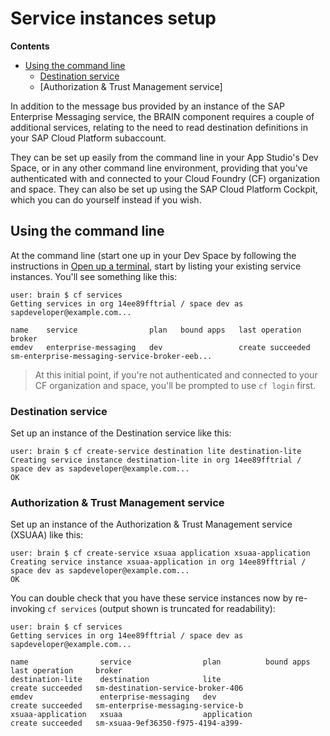 # Service instances setup

**Contents**

- [Using the command line](#using-the-command-line)
  - [Destination service](#destination-service)
  - [Authorization & Trust Management service]
  
In addition to the message bus provided by an instance of the SAP Enterprise Messaging service, the BRAIN component requires a couple of additional services, relating to the need to read destination definitions in your SAP Cloud Platform subaccount.

They can be set up easily from the command line in your App Studio's Dev Space, or in any other command line environment, providing that you've authenticated with and connected to your Cloud Foundry (CF) organization and space. They can also be set up using the SAP Cloud Platform Cockpit, which you can do yourself instead if you wish.

## Using the command line

At the command line (start one up in your Dev Space by following the instructions in [Open up a terminal](../../usingappstudio#open-up-a-terminal), start by listing your existing service instances. You'll see something like this:

```
user: brain $ cf services
Getting services in org 14ee89fftrial / space dev as sapdeveloper@example.com...

name    service                plan   bound apps   last operation     broker                                                     
emdev   enterprise-messaging   dev                 create succeeded   sm-enterprise-messaging-service-broker-eeb...
```

> At this initial point, if you're not authenticated and connected to your CF organization and space, you'll be prompted to use `cf login` first.

### Destination service

Set up an instance of the Destination service like this:

```
user: brain $ cf create-service destination lite destination-lite
Creating service instance destination-lite in org 14ee89fftrial / space dev as sapdeveloper@example.com...
OK
```

### Authorization & Trust Management service

Set up an instance of the Authorization & Trust Management service (XSUAA) like this:

```
user: brain $ cf create-service xsuaa application xsuaa-application
Creating service instance xsuaa-application in org 14ee89fftrial / space dev as sapdeveloper@example.com...
OK
```

You can double check that you have these service instances now by re-invoking `cf services` (output shown is truncated for readability):

```
user: brain $ cf services
Getting services in org 14ee89fftrial / space dev as sapdeveloper@example.com...

name                service                plan          bound apps   last operation     broker                           
destination-lite    destination            lite                       create succeeded   sm-destination-service-broker-406
emdev               enterprise-messaging   dev                        create succeeded   sm-enterprise-messaging-service-b
xsuaa-application   xsuaa                  application                create succeeded   sm-xsuaa-9ef36350-f975-4194-a399-
```



